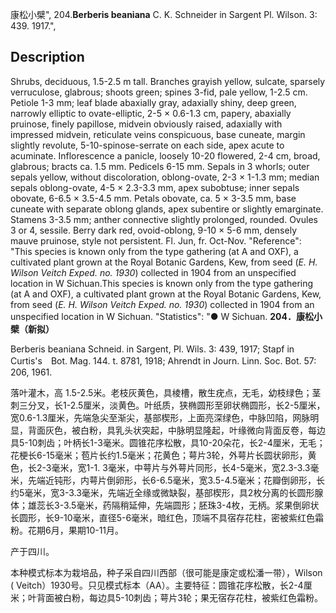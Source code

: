 康松小檗",
204.**Berberis beaniana** C. K. Schneider in Sargent Pl. Wilson. 3: 439. 1917.",

## Description
Shrubs, deciduous, 1.5-2.5 m tall. Branches grayish yellow, sulcate, sparsely verruculose, glabrous; shoots green; spines 3-fid, pale yellow, 1-2.5 cm. Petiole 1-3 mm; leaf blade abaxially gray, adaxially shiny, deep green, narrowly elliptic to ovate-elliptic, 2-5 × 0.6-1.3 cm, papery, abaxially pruinose, finely papillose, midvein obviously raised, adaxially with impressed midvein, reticulate veins conspicuous, base cuneate, margin slightly revolute, 5-10-spinose-serrate on each side, apex acute to acuminate. Inflorescence a panicle, loosely 10-20 flowered, 2-4 cm, broad, glabrous; bracts ca. 1.5 mm. Pedicels 6-15 mm. Sepals in 3 whorls; outer sepals yellow, without discoloration, oblong-ovate, 2-3 × 1-1.3 mm; median sepals oblong-ovate, 4-5 × 2.3-3.3 mm, apex subobtuse; inner sepals obovate, 6-6.5 × 3.5-4.5 mm. Petals obovate, ca. 5 × 3-3.5 mm, base cuneate with separate oblong glands, apex subentire or slightly emarginate. Stamens 3-3.5 mm; anther connective slightly prolonged, rounded. Ovules 3 or 4, sessile. Berry dark red, ovoid-oblong, 9-10 × 5-6 mm, densely mauve pruinose, style not persistent. Fl. Jun, fr. Oct-Nov.
  "Reference": "This species is known only from the type gathering (at A and OXF), a cultivated plant grown at the Royal Botanic Gardens, Kew, from seed (*E. H. Wilson Veitch Exped. no. 1930*) collected in 1904 from an unspecified location in W Sichuan.This species is known only from the type gathering (at A and OXF), a cultivated plant grown at the Royal Botanic Gardens, Kew, from seed (*E. H. Wilson Veitch Exped. no. 1930*) collected in 1904 from an unspecified location in W Sichuan.
  "Statistics": "● W Sichuan.
**204．康松小檗（新拟）**

Berberis beaniana Schneid. in Sargent, Pl. Wils. 3: 439, 1917; Stapf in Curtis's　Bot. Mag. 144. t. 8781, 1918; Ahrendt in Journ. Linn. Soc. Bot. 57: 206, 1961.

落叶灌木，高 1.5-2.5米。老枝灰黄色，具棱槽，散生疣点，无毛，幼枝绿色；茎刺三分叉，长1-2.5厘米，淡黄色。叶纸质，狭椭圆形至卵状椭圆形，长2-5厘米，宽0.6-1.3厘米，先端急尖至渐尖，基部楔形，上面亮深绿色，中脉凹陷，网脉明显，背面灰色，被白粉，具乳头状突起，中脉明显隆起，叶缘微向背面反卷，每边具5-10刺齿；叶柄长1-3毫米。圆锥花序松散，具10-20朵花，长2-4厘米，无毛；花梗长6-15毫米；苞片长约1.5毫米；花黄色；萼片3轮，外萼片长圆状卵形，黄色，长2-3毫米，宽1-1. 3毫米，中萼片与外萼片同形，长4-5毫米，宽2.3-3.3毫米，先端近钝形，内萼片倒卵形，长6-6.5毫米，宽3.5-4.5毫米；花瓣倒卵形，长约5毫米，宽3-3.3毫米，先端近全缘或微缺裂，基部楔形，具2枚分离的长圆形腺体；雄蕊长3-3.5毫米，药隔稍延伸，先端圆形；胚珠3-4枚，无柄。浆果倒卵状长圆形，长9-10毫米，直径5-6毫米，暗红色，顶端不具宿存花柱，密被紫红色霜粉。花期6月，果期10-11月。

产于四川。

本种模式标本为栽培品，种子采自四川西部（很可能是康定或松潘一带），Wilson ( Veitch）1930号。只见模式标本（AA）。主要特征：圆锥花序松散，长2-4厘米；叶背面被白粉，每边具5-10刺齿；萼片3轮；果无宿存花柱，被紫红色霜粉。
